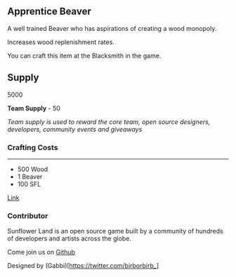 ## Apprentice Beaver

A well trained Beaver who has aspirations of creating a wood monopoly.

Increases wood replenishment rates.

You can craft this item at the Blacksmith in the game.

## Supply

5000

**Team Supply** - 50

_Team supply is used to reward the core team, open source designers, developers, community events and giveaways_

### Crafting Costs

---

- 500 Wood
- 1 Beaver
- 100 SFL

[Link](https://docs.sunflower-land.com/crafting-guide)

### Contributor

Sunflower Land is an open source game built by a community of hundreds of developers and artists across the globe.

Come join us on [Github](https://github.com/sunflower-land/sunflower-land)

Designed by (Gabbi)[https://twitter.com/birborbirb_]
